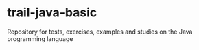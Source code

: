 # trail-java-basic
Repository for tests, exercises, examples and studies on the Java programming language

